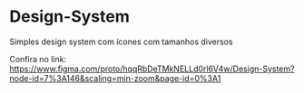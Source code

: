 # Design-System
Simples design system com ícones com tamanhos diversos

Confira no link: https://www.figma.com/proto/hqqRbDeTMkNELLd0rl6V4w/Design-System?node-id=7%3A146&scaling=min-zoom&page-id=0%3A1
